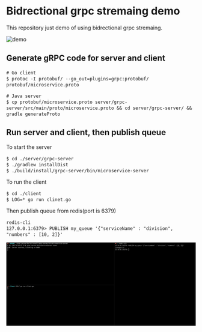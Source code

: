 # Bidrectional grpc stremaing demo

This repository just demo of using bidrectional grpc stremaing.

![demo](https://raw.githubusercontent.com/nsoushi/grpc-bidirectional-streaming-demo/master/diagram.png)

## Generate gRPC code for server and client

```
# Go client
$ protoc -I protobuf/ --go_out=plugins=grpc:protobuf/ protobuf/microservice.proto
```

```
# Java server
$ cp protobuf/microservice.proto server/grpc-server/src/main/proto/microservice.proto && cd server/grpc-server/ && gradle generateProto
```

## Run server and client, then publish queue

To start the server
```
$ cd ./server/grpc-server
$ ./gradlew installDist
$ ./build/install/grpc-server/bin/microservice-server
```

To run the client
```
$ cd ./client
$ LOG=* go run clinet.go
```

Then publish queue from redis(port is 6379)
```
redis-cli
127.0.0.1:6379> PUBLISH my_queue '{"serviceName" : "division", "numbers" : [10, 2]}'
```

![demo](https://raw.githubusercontent.com/nsoushi/grpc-bidirectional-streaming-demo/master/demo.gif)
